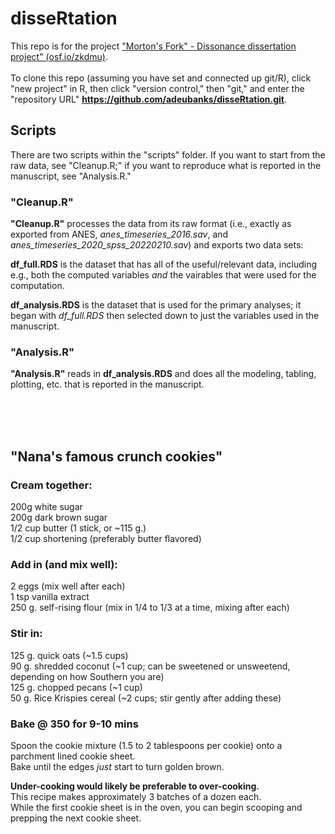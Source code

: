 # disseRtation

This repo is for the project ["Morton's Fork" - Dissonance dissertation project" (osf.io/zkdmu)](https://osf.io/zkdmu/). <br><br>
To clone this repo (assuming you have set and connected up git/R), click "new project" in R, then click "version control," then "git," and enter the "repository URL" **https://github.com/adeubanks/disseRtation.git**. 


## Scripts
There are two scripts within the "scripts" folder. If you want to start from the raw data, see "Cleanup.R;" if you want to reproduce what is reported in the manuscript, see "Analysis.R."

### **"Cleanup.R"** 
**"Cleanup.R"** processes the data from its raw format (i.e., exactly as exported from ANES, *anes_timeseries_2016.sav*, and *anes_timeseries_2020_spss_20220210.sav*) and exports two data sets:

**df_full.RDS** is the dataset that has all of the useful/relevant data, including e.g., both the computed variables *and* the vairables that were used for the computation. 

**df_analysis.RDS** is the dataset that is used for the primary analyses; it began with *df_full.RDS* then selected down to just the variables used in the manuscript. 

### **"Analysis.R"** 
**"Analysis.R"** reads in **df_analysis.RDS** and does all the modeling, tabling, plotting, etc. that is reported in the manuscript. 

<br>
<br>
<br>

## "Nana's famous crunch cookies"
### Cream together:
200g white sugar<br>
200g dark brown sugar<br>
1/2 cup butter (1 stick, or ~115 g.)<br>
1/2 cup shortening (preferably butter flavored)<br>

### Add in (and mix well):<br>
2 eggs (mix well after each) <br>
1 tsp vanilla extract <br>
250 g. self-rising flour (mix in 1/4 to 1/3 at a time, mixing after each)<br>

### Stir in:<br>
125 g. quick oats (~1.5 cups) <br>
90 g. shredded coconut (~1 cup; can be sweetened or unsweetend, depending on how Southern you are)<br>
125 g. chopped pecans (~1 cup) <br>
50 g. Rice Krispies cereal (~2 cups; stir gently after adding these) <br>

### Bake @ 350 for 9-10 mins <br>
Spoon the cookie mixture (1.5 to 2 tablespoons per cookie) onto a parchment lined cookie sheet. <br>
Bake until the edges *just* start to turn golden brown.<br>

**Under-cooking would likely be preferable to over-cooking.** <br>
This recipe makes approximately 3 batches of a dozen each. <br>
While the first cookie sheet is in the oven, you can begin scooping and prepping the next cookie sheet. 

